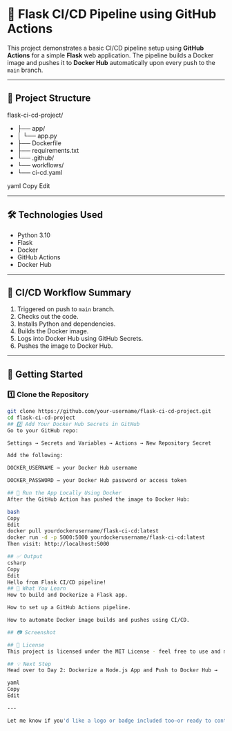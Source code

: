 # 🚀 Flask CI/CD Pipeline using GitHub Actions

This project demonstrates a basic CI/CD pipeline setup using **GitHub Actions** for a simple **Flask** web application. The pipeline builds a Docker image and pushes it to **Docker Hub** automatically upon every push to the `main` branch.

---

## 📁 Project Structure

flask-ci-cd-project/
- ├── app/
- │ └── app.py
- ├── Dockerfile
- ├── requirements.txt
- └── .github/
- └── workflows/
- └── ci-cd.yaml

yaml
Copy
Edit

---

## 🛠️ Technologies Used

- Python 3.10
- Flask
- Docker
- GitHub Actions
- Docker Hub

---

## 🚦 CI/CD Workflow Summary

1. Triggered on push to `main` branch.
2. Checks out the code.
3. Installs Python and dependencies.
4. Builds the Docker image.
5. Logs into Docker Hub using GitHub Secrets.
6. Pushes the image to Docker Hub.

---

## 🚀 Getting Started

### 1️⃣ Clone the Repository

```bash
git clone https://github.com/your-username/flask-ci-cd-project.git
cd flask-ci-cd-project
## 2️⃣ Add Your Docker Hub Secrets in GitHub
Go to your GitHub repo:

Settings → Secrets and Variables → Actions → New Repository Secret

Add the following:

DOCKER_USERNAME → your Docker Hub username

DOCKER_PASSWORD → your Docker Hub password or access token

## 🐳 Run the App Locally Using Docker
After the GitHub Action has pushed the image to Docker Hub:

bash
Copy
Edit
docker pull yourdockerusername/flask-ci-cd:latest
docker run -d -p 5000:5000 yourdockerusername/flask-ci-cd:latest
Then visit: http://localhost:5000

## ✅ Output
csharp
Copy
Edit
Hello from Flask CI/CD pipeline!
## 📌 What You Learn
How to build and Dockerize a Flask app.

How to set up a GitHub Actions pipeline.

How to automate Docker image builds and pushes using CI/CD.

## 📷 Screenshot

## 📄 License
This project is licensed under the MIT License - feel free to use and modify!

## 💡 Next Step
Head over to Day 2: Dockerize a Node.js App and Push to Docker Hub →

yaml
Copy
Edit

---

Let me know if you'd like a logo or badge included too—or ready to continue to Day 2?









